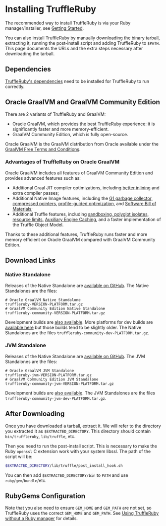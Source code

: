 # Installing TruffleRuby

The recommended way to install TruffleRuby is via your Ruby manager/installer, see [Getting Started](../../README.md#getting-started).

You can also install TruffleRuby by manually downloading the binary tarball, extracting it, running the post-install script and adding TruffleRuby to `$PATH`.
This page documents the URLs and the extra steps necessary after downloading the tarball.

## Dependencies

[TruffleRuby's dependencies](../../README.md#dependencies) need to be installed for TruffleRuby to run correctly.

## Oracle GraalVM and GraalVM Community Edition

There are 2 variants of TruffleRuby and GraalVM:
* Oracle GraalVM, which provides the best TruffleRuby experience: it is significantly faster and more memory-efficient.
* GraalVM Community Edition, which is fully open-source.

Oracle GraalVM is the GraalVM distribution from Oracle available under the [GraalVM Free Terms and Conditions](https://medium.com/graalvm/161527df3d76).

### Advantages of TruffleRuby on Oracle GraalVM

Oracle GraalVM includes all features of GraalVM Community Edition and provides advanced features such as:
* Additional Graal JIT compiler optimizations, including [better inlining](https://www.graalvm.org/latest/reference-manual/embed-languages/#explanations) and extra compiler passes;
* Additional Native Image features, including the [G1 garbage collector, compressed pointers](https://www.graalvm.org/latest/reference-manual/native-image/optimizations-and-performance/MemoryManagement/), [profile-guided optimization](https://www.graalvm.org/latest/reference-manual/native-image/optimizations-and-performance/PGO/), and [Software Bill of Materials](https://www.graalvm.org/latest/security-guide/native-image/#software-bill-of-materials);
* Additional Truffle features, including [sandboxing, polyglot isolates, resource limits](https://www.graalvm.org/latest/security-guide/sandboxing/), [Auxiliary Engine Caching](https://www.graalvm.org/latest/graalvm-as-a-platform/language-implementation-framework/AuxiliaryEngineCachingEnterprise/), and a faster implementation of the Truffle Object Model.

Thanks to these additional features, TruffleRuby runs faster and more memory efficient on Oracle GraalVM compared with GraalVM Community Edition.

## Download Links

### Native Standalone

Releases of the Native Standalone are [available on GitHub](https://github.com/truffleruby/truffleruby/releases/latest).
The Native Standalones are the files:
```
# Oracle GraalVM Native Standalone
truffleruby-VERSION-PLATFORM.tar.gz
# GraalVM Community Edition Native Standalone
truffleruby-community-VERSION-PLATFORM.tar.gz
```

Development builds are [also available](https://github.com/ruby/truffleruby-dev-builder/releases/latest).
More platforms for dev builds are [available here](https://github.com/graalvm/graalvm-ce-dev-builds/releases/latest) but those builds tend to be slightly older.
The Native Standalones are the files `truffleruby-community-dev-PLATFORM.tar.gz`.

### JVM Standalone

Releases of the Native Standalone are [available on GitHub](https://github.com/truffleruby/truffleruby/releases/latest).
The JVM Standalones are the files:
```
# Oracle GraalVM JVM Standalone
truffleruby-jvm-VERSION-PLATFORM.tar.gz
# GraalVM Community Edition JVM Standalone
truffleruby-community-jvm-VERSION-PLATFORM.tar.gz
```

Development builds are [also available](https://github.com/graalvm/graalvm-ce-dev-builds/releases/latest).
The JVM Standalones are the files `truffleruby-community-jvm-dev-PLATFORM.tar.gz`.

## After Downloading

Once you have downloaded a tarball, extract it.
We will refer to the directory you extracted it as `$EXTRACTED_DIRECTORY`.
This directory should contain `bin/truffleruby`, `lib/truffle`, etc.

Then you need to run the post-install script.
This is necessary to make the Ruby `openssl` C extension work with your system libssl.
The path of the script will be:
```bash
$EXTRACTED_DIRECTORY/lib/truffle/post_install_hook.sh
```

You can then add `$EXTRACTED_DIRECTORY/bin` to `PATH` and use `ruby`/`gem`/`bundle`/etc.

## RubyGems Configuration

Note that you also need to ensure `GEM_HOME` and `GEM_PATH` are not set, so TruffleRuby uses the correct `GEM_HOME` and `GEM_PATH`.
See [Using TruffleRuby without a Ruby manager](ruby-managers.md#using-truffleruby-without-a-ruby-manager) for details.
